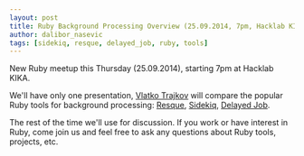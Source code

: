 ```yaml
---
layout: post
title: Ruby Background Processing Overview (25.09.2014, 7pm, Hacklab KIKA)
author: dalibor_nasevic
tags: [sidekiq, resque, delayed_job, ruby, tools]
---
```


New Ruby meetup this Thursday (25.09.2014), starting 7pm at Hacklab KIKA.

We'll have only one presentation, [Vlatko Trajkov](https://github.com/trajkovvlatko "Vlatko Trajkov") will compare the popular Ruby tools for background processing: [Resque](https://github.com/resque/resque "Resque"), [Sidekiq](https://github.com/mperham/sidekiq "Sidekiq"), [Delayed Job](https://github.com/collectiveidea/delayed_job "Delayed Job").

The rest of the time we'll use for discussion. If you work or have interest in Ruby, come join us and feel free to ask any questions about Ruby tools, projects, etc.

